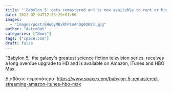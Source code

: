 ```yaml
---
title: "'Babylon 5' gets remastered and is now available to rent or buy online"
date: 2021-02-04T12:33:29+01:00
images:
  - "images/post/EHuGyMBvRhPcoAnQq6QUS9.jpg"
author: "AstroBot"
categories: ["News"]
tags: ["space.com"]
draft: false
---
```


"Babylon 5,' the galaxy's greatest science fiction television series, receives a long overdue upgrade to HD and is available on Amazon, iTunes and HBO Max. 

Διαβάστε περισσότερα: https://www.space.com/babylon-5-remastered-streaming-amazon-itunes-hbo-max

